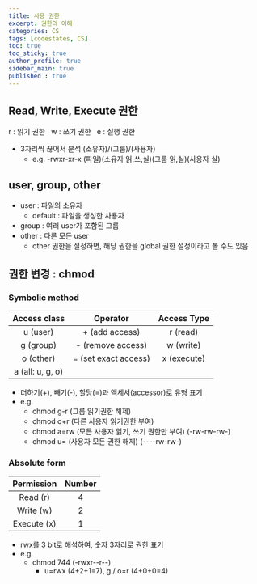 ```yaml
---
title: 사용 권한
excerpt: 권한의 이해
categories: CS
tags: [codestates, CS]
toc: true
toc_sticky: true
author_profile: true
sidebar_main: true
published : true
---
```

## Read, Write, Execute 권한
r : 읽기 권한  &nbsp;  w : 쓰기 권한 &nbsp;  e : 실행 권한
- 3자리씩 끊어서 분석
  (소유자)/(그룹)/(사용자)
  - e.g. -rwxr-xr-x
(파일)(소유자 읽,쓰,실)(그룹 읽,실)(사용자 실)


## user, group, other
- user : 파일의 소유자 
  - default : 파일을 생성한 사용자
- group : 여러 user가 포함된 그룹
- other : 다른 모든 user
  -  other 권한을 설정하면, 해당 권한을 global 권한 설정이라고 볼 수도 있음

## 권한 변경 : chmod
### Symbolic method

|Access class|Operator|Access Type|
|:-:|:-:|:-:|
|u (user)|+ (add access)|r (read)|
|g (group)|- (remove access)|w (write)|
|o (other)|= (set exact access)|x (execute)|
|a (all: u, g, o)|||

- 더하기(+), 빼기(-), 할당(=)과 액세서(accessor)로 유형 표기
- e.g. 
  - chmod g-r (그룹 읽기권한 해제) 
  - chmod o+r (다른 사용자 읽기권한 부여)
  - chmod a=rw (모든 사용자 읽기, 쓰기 권한만 부여) (-rw-rw-rw-)
  - chmod u= (사용자 모든 권한 해제) (----rw-rw-)


### Absolute form

|Permission|Number|
|:-:|:-:|
|Read (r)|4|
|Write (w)|2|
|Execute (x)|1|

- rwx를 3 bit로 해석하여, 숫자 3자리로 권한 표기
- e.g. 
  - chmod 744 (-rwxr--r--)
    - u=rwx (4+2+1=7), g / o=r (4+0+0=4)